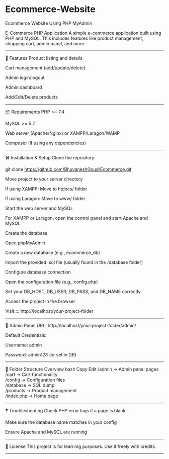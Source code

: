 # Ecommerce-Website
Ecommerce Website Using PHP MyAdmin

E-Commerce PHP Application
A simple e-commerce application built using PHP and MySQL. This includes features like product management, shopping cart, admin panel, and more.
*****************************************************************************************
🚀 Features
Product listing and details

Cart management (add/update/delete)

Admin login/logout

Admin dashboard

Add/Edit/Delete products
******************************************************************************************
📦 Requirements
PHP >= 7.4

MySQL >= 5.7

Web server (Apache/Nginx) or XAMPP/Laragon/WAMP

Composer (if using any dependencies)
*******************************************************************************************
🛠️ Installation & Setup
Clone the repository

git clone https://github.com/BhuvaneshGoud/Ecommerce.git

Move project to your server directory

If using XAMPP: Move to htdocs/ folder

If using Laragon: Move to www/ folder

Start the web server and MySQL

For XAMPP or Laragon, open the control panel and start Apache and MySQL

Create the database

Open phpMyAdmin

Create a new database (e.g., ecommerce_db)

Import the provided .sql file (usually found in the /database folder)

Configure database connection

Open the configuration file (e.g., config.php)

Set your DB_HOST, DB_USER, DB_PASS, and DB_NAME correctly

Access the project in the browser

Visit:::: http://localhost/your-project-folder
********************************************************************************************************************
🔐 Admin Panel
URL: http://localhost/your-project-folder/admin/

Default Credentials:

Username: admin

Password: admin123 (or set in DB)
*********************************************************************************************************
📁 Folder Structure Overview
bash
Copy
Edit
/admin           → Admin panel pages  
/cart            → Cart functionality  
/config          → Configuration files  
/database        → SQL dump  
/products        → Product management  
/index.php       → Home page
********************************************************************************************
❓ Troubleshooting
Check PHP error logs if a page is blank

Make sure the database name matches in your config

Ensure Apache and MySQL are running
******************************************************************************************************
📜 License
This project is for learning purposes. Use it freely with credits.
******************************************************************************************************
